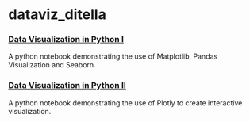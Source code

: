 # dataviz_ditella


### [Data Visualization in Python I](https://colab.research.google.com/github/emmanueliarussi/dataviz_ditella/blob/master/1_python_dataviz.ipynb)
A python notebook demonstrating the use of Matplotlib, Pandas Visualization and Seaborn.

### [Data Visualization in Python II](https://colab.research.google.com/github/emmanueliarussi/DataScienceCapstone/blob/master//6_DataViz/2_dataviz_in_python.ipynb)
A python notebook demonstrating the use of Plotly to create interactive visualization. 


